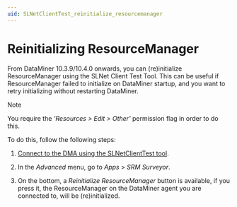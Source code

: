 ```yaml
---
uid: SLNetClientTest_reinitialize_resourcemanager
---
```


# Reinitializing ResourceManager

From DataMiner 10.3.9/10.4.0 onwards, you can (re)initialize ResourceManager using the SLNet Client Test Tool.<!-- RN36811 -->
This can be useful if ResourceManager failed to initialize on DataMiner startup, and you want to retry initializing without restarting DataMiner.

> [!NOTE]
> You require the *'Resources > Edit > Other'* permission flag in order to do this.

To do this, follow the following steps:

1. [Connect to the DMA using the SLNetClientTest tool](xref:Connecting_to_a_DMA_with_the_SLNetClientTest_tool).

1. In the *Advanced* menu, go to *Apps* > *SRM Surveyor*.

1. On the bottom, a *Reinitialize ResourceManager* button is available, if you press it, the ResourceManager on the DataMiner agent you are connected to, will be (re)initialized.

